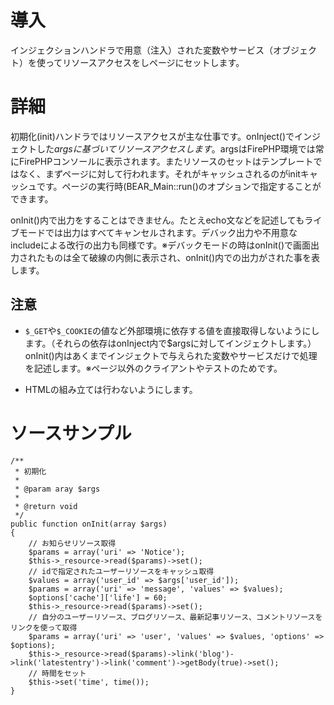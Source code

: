 # 導入 #

インジェクションハンドラで用意（注入）された変数やサービス（オブジェクト）を使ってリソースアクセスをしページにセットします。

# 詳細 #

初期化(init)ハンドラではリソースアクセスが主な仕事です。onInject()でインジェクトした$argsに基づいてリソースアクセスします。$argsはFirePHP環境では常にFirePHPコンソールに表示されます。またリソースのセットはテンプレートではなく、まずページに対して行われます。それがキャッシュされるのがinitキャッシュです。ページの実行時(BEAR\_Main::run()のオプションで指定することができます。

onInit()内で出力をすることはできません。たとえecho文などを記述してもライブモードでは出力はすべてキャンセルされます。デバック出力や不用意なincludeによる改行の出力も同様です。※デバックモードの時はonInit()で画面出力されたものは全て破線の内側に表示され、onInit()内での出力がされた事を表します。
## 注意 ##

  * `$_GET`や`$_COOKIE`の値など外部環境に依存する値を直接取得しないようにします。（それらの依存はonInject内で$argsに対してインジェクトします。）onInit()内はあくまでインジェクトで与えられた変数やサービスだけで処理を記述します。※ページ以外のクライアントやテストのためです。

  * HTMLの組み立ては行わないようにします。


# ソースサンプル #
```
/**
 * 初期化
 *
 * @param aray $args
 * 
 * @return void
 */
public function onInit(array $args)
{
    // お知らせリソース取得
    $params = array('uri' => 'Notice');
    $this->_resource->read($params)->set();
    // idで指定されたユーザーリソースをキャッシュ取得
    $values = array('user_id' => $args['user_id']);
    $params = array('uri' => 'message', 'values' => $values);
    $options['cache']['life'] = 60;
    $this->_resource->read($params)->set();
    // 自分のユーザーリソース、ブログリソース、最新記事リソース、コメントリソースをリンクを使って取得
    $params = array('uri' => 'user', 'values' => $values, 'options' => $options);
    $this->_resource->read($params)->link('blog')->link('latestentry')->link('comment')->getBody(true)->set();
    // 時間をセット
    $this->set('time', time());
}
```